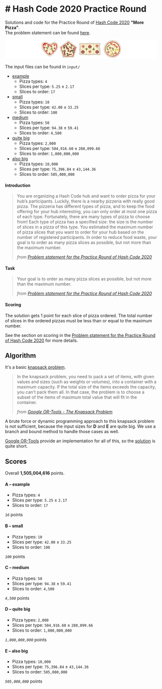 # \# Hash Code 2020 Practice Round

Solutions and code for the Practice Round of [Hash Code 2020](https://codingcompetitions.withgoogle.com/hashcode) **"More Pizza"**.  
The problem statement can be found [here](practice_problem.pdf).

![Hash Code 2020 Practice Round Teaser](practice_problem_teaser.png)

The input files can be found in `input/`
- [example](input/a_example.in)  
    * Pizza types: `4`
    * Slices per type: `5.25` ± `2.17`
    * Slices to order: `17`
- [small](input/b_small.in)  
    * Pizza types: `10`
    * Slices per type: `42.00` ± `33.25`
    * Slices to order: `100`
- [medium](input/c_medium.in)  
    * Pizza types: `50`
    * Slices per type: `94.38` ± `59.41`
    * Slices to order: `4,500`
- [quite big](input/d_quite_big.in)  
    * Pizza types: `2,000`
    * Slices per type: `504,916.60` ± `288,099.66`
    * Slices to order: `1,000,000,000`
- [also big](input/e_also_big.in)  
    * Pizza types: `10,000`
    * Slices per type: `75,396.84` ± `43,144.36`
    * Slices to order: `505,000,000`

#### Introduction

> You are organizing a Hash Code hub and want to order pizza for your hub’s participants.
> Luckily, there is a nearby pizzeria with really good pizza.
> The pizzeria has different types of pizza, and to keep the food offering for your hub interesting, you can only order at most one pizza of each type.
> Fortunately, there are many types of pizza to choose from!
> Each type of pizza has a specified size: the size is the number of slices in a pizza of this type.
> You estimated the maximum number of pizza slices that you want to order for your hub based on the number of registered participants.
> In order to reduce food waste, your goal is to order as many pizza slices as possible, but not more than the maximum number.
>
> _from [Problem statement for the Practice Round of Hash Code 2020](practice_problem.pdf)_

#### Task

> Your goal is to order as many pizza slices as possible, but not more than the maximum number.
>
> _from [Problem statement for the Practice Round of Hash Code 2020](practice_problem.pdf)_


#### Scoring

The solution gets 1 point for each slice of pizza ordered.
The total number of slices in the ordered pizzas must be less than or equal to the maximum number.

See the section on scoring in the [Problem statement for the Practice Round of Hash Code 2020](practice_problem.pdf) for more details.

## Algorithm

It's a basic [knapsack problem](https://developers.google.com/optimization/bin/knapsack).

> In the knapsack problem, you need to pack a set of items, with given values and sizes (such as weights or volumes), into a container with a maximum capacity. If the total size of the items exceeds the capacity, you can't pack them all. In that case, the problem is to choose a subset of the items of maximum total value that will fit in the container.
>
> _from [Google OR-Tools - The Knapsack Problem](https://developers.google.com/optimization/bin/knapsack)_  

A brute force or dynamic programming approach to this knapsack problem is not sufficient, because the input sizes for **D** and **E** are quite big.
We use a branch and bound method to handle those cases as well.

[Google OR-Tools](https://developers.google.com/optimization/bin/knapsack) provide an implementation for all of this, so the [solution](solver/example.py) is quite short.  

## Scores

Overall **1,505,004,616** points.

#### A – example

* Pizza types: `4`
* Slices per type: `5.25` ± `2.17`
* Slices to order: `17`

_`16`_ points

#### B – small

* Pizza types: `10`
* Slices per type: `42.00` ± `33.25`
* Slices to order: `100`

_`100`_ points

#### C – medium

* Pizza types: `50`
* Slices per type: `94.38` ± `59.41`
* Slices to order: `4,500`

_`4,500`_ points

#### D – quite big

* Pizza types: `2,000`
* Slices per type: `504,916.60` ± `288,099.66`
* Slices to order: `1,000,000,000`

_`1,000,000,000`_ points

#### E – also big

* Pizza types: `10,000`
* Slices per type: `75,396.84` ± `43,144.36`
* Slices to order: `505,000,000`

_`505,000,000`_ points 
